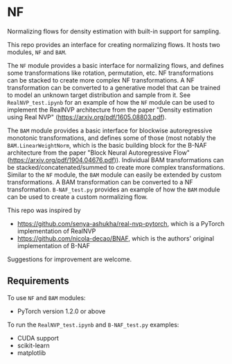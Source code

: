 # NF
Normalizing flows for density estimation with built-in support for sampling.

This repo provides an interface for creating normalizing flows.
It hosts two modules, `NF` and `BAM`.

The `NF` module provides a basic interface for normalizing flows, and defines some transformations like rotation, permutation, etc.
NF transformations can be stacked to create more complex NF transformations.
A NF transformation can be converted to a generative model that can be trained to model an unknown target distribution and sample from it.
See `RealNVP_test.ipynb` for an example of how the `NF` module can be used to implement the RealNVP architecture from the paper "Density estimation using Real NVP" (<https://arxiv.org/pdf/1605.08803.pdf>).

The `BAM` module provides a basic interface for blockwise autoregressive monotonic transformations, and defines some of those (most notably the `BAM.LinearWeightNorm`, which is the basic building block for the B-NAF architecture from the paper "Block Neural Autoregressive Flow" (<https://arxiv.org/pdf/1904.04676.pdf>)).
Individual BAM transformations can be stacked/concatenated/summed to create more complex transformations.
Similar to the `NF` module, the `BAM` module can easily be extended by custom transformations.
A BAM transformation can be converted to a NF transformation.
`B-NAF_test.py` provides an example of how the `BAM` module can be used to create a custom normalizing flow.

This repo was inspired by
- <https://github.com/senya-ashukha/real-nvp-pytorch>, which is a PyTorch implementation of RealNVP
- <https://github.com/nicola-decao/BNAF>, which is the authors' original implementation of B-NAF

Suggestions for improvement are welcome.

## Requirements
To use `NF` and `BAM` modules:
- PyTorch version 1.2.0 or above

To run the `RealNVP_test.ipynb` and `B-NAF_test.py` examples:
- CUDA support
- scikit-learn
- matplotlib
